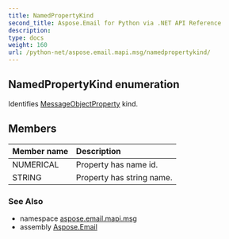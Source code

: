 ```yaml
---
title: NamedPropertyKind
second_title: Aspose.Email for Python via .NET API Reference
description: 
type: docs
weight: 160
url: /python-net/aspose.email.mapi.msg/namedpropertykind/
---
```


## NamedPropertyKind enumeration

Identifies [MessageObjectProperty](/python-net/aspose.email.mapi.msg/messageobjectproperty/) kind.

## Members
| Member name | Description |
| :- | :- |
|NUMERICAL|Property has name id.|
|STRING|Property has string name.|

### See Also

* namespace [aspose.email.mapi.msg](/python-net/aspose.email.mapi.msg/)
* assembly [Aspose.Email](/python-net/)

